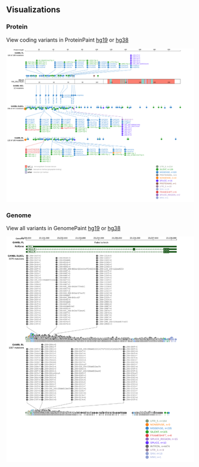 ## Visualizations
### Protein
View coding variants in ProteinPaint [hg19](https://morinlab.github.io/LLMPP/GAMBL/IGLL5_protein.html)  or [hg38](https://morinlab.github.io/LLMPP/GAMBL/IGLL5_protein_hg38.html)

![](images/proteinpaint/IGLL5_NM_001178126.svg)

### Genome
View all variants in GenomePaint [hg19](https://morinlab.github.io/LLMPP/GAMBL/IGLL5.html)  or [hg38](https://morinlab.github.io/LLMPP/GAMBL/IGLL5_hg38.html)

![](images/proteinpaint/IGLL5.svg)

